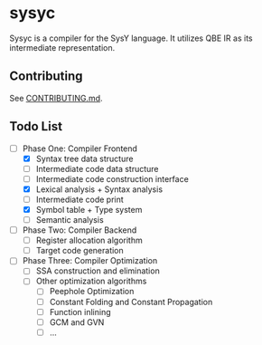# sysyc

Sysyc is a compiler for the SysY language. It utilizes QBE IR as its intermediate representation.

## Contributing

See [CONTRIBUTING.md](CONTRIBUTING.md).

## Todo List
- [ ] Phase One: Compiler Frontend
  - [x] Syntax tree data structure
  - [ ] Intermediate code data structure
  - [ ] Intermediate code construction interface
  - [x] Lexical analysis + Syntax analysis
  - [ ] Intermediate code print
  - [x] Symbol table + Type system
  - [ ] Semantic analysis

- [ ] Phase Two: Compiler Backend
  - [ ] Register allocation algorithm
  - [ ] Target code generation

- [ ] Phase Three: Compiler Optimization
  - [ ] SSA construction and elimination
  - [ ] Other optimization algorithms
     - [ ] Peephole Optimization
     - [ ] Constant Folding and Constant Propagation
     - [ ] Function inlining
     - [ ] GCM and GVN
     - [ ] ...
